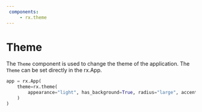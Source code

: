 ```yaml
---
 components:
     - rx.theme
---
```


 # Theme

 The `Theme` component is used to change the theme of the application. The `Theme` can be set directly in the rx.App.

 ```python
 app = rx.App(
     theme=rx.theme(
         appearance="light", has_background=True, radius="large", accent_color="teal"
     )
 )
 ```
